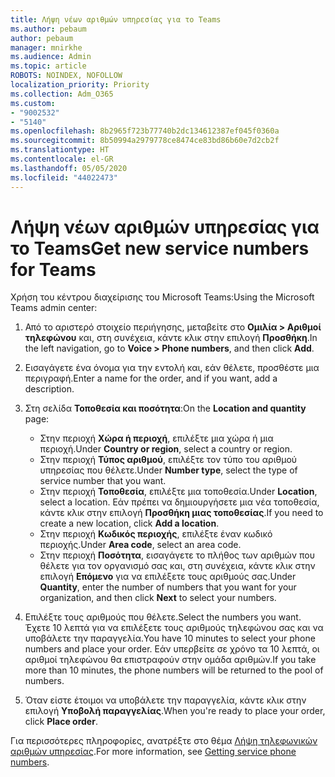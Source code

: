 ```yaml
---
title: Λήψη νέων αριθμών υπηρεσίας για το Teams
ms.author: pebaum
author: pebaum
manager: mnirkhe
ms.audience: Admin
ms.topic: article
ROBOTS: NOINDEX, NOFOLLOW
localization_priority: Priority
ms.collection: Adm_O365
ms.custom:
- "9002532"
- "5140"
ms.openlocfilehash: 8b2965f723b77740b2dc134612387ef045f0360a
ms.sourcegitcommit: 8b50994a2979778ce8474ce83bd86b60e7d2cb2f
ms.translationtype: HT
ms.contentlocale: el-GR
ms.lasthandoff: 05/05/2020
ms.locfileid: "44022473"
---
```

# <a name="get-new-service-numbers-for-teams"></a><span data-ttu-id="debd7-102">Λήψη νέων αριθμών υπηρεσίας για το Teams</span><span class="sxs-lookup"><span data-stu-id="debd7-102">Get new service numbers for Teams</span></span>

<span data-ttu-id="debd7-103">Χρήση του κέντρου διαχείρισης του Microsoft Teams:</span><span class="sxs-lookup"><span data-stu-id="debd7-103">Using the Microsoft Teams admin center:</span></span>

1. <span data-ttu-id="debd7-104">Από το αριστερό στοιχείο περιήγησης, μεταβείτε στο **Ομιλία > Αριθμοί τηλεφώνου** και, στη συνέχεια, κάντε κλικ στην επιλογή **Προσθήκη**.</span><span class="sxs-lookup"><span data-stu-id="debd7-104">In the left navigation, go to **Voice > Phone numbers**, and then click **Add**.</span></span>
2. <span data-ttu-id="debd7-105">Εισαγάγετε ένα όνομα για την εντολή και, εάν θέλετε, προσθέστε μια περιγραφή.</span><span class="sxs-lookup"><span data-stu-id="debd7-105">Enter a name for the order, and if you want, add a description.</span></span>
3. <span data-ttu-id="debd7-106">Στη σελίδα **Τοποθεσία και ποσότητα**:</span><span class="sxs-lookup"><span data-stu-id="debd7-106">On the **Location and quantity** page:</span></span>

    - <span data-ttu-id="debd7-107">Στην περιοχή **Χώρα ή περιοχή**, επιλέξτε μια χώρα ή μια περιοχή.</span><span class="sxs-lookup"><span data-stu-id="debd7-107">Under **Country or region**, select a country or region.</span></span>
    - <span data-ttu-id="debd7-108">Στην περιοχή **Τύπος αριθμού**, επιλέξτε τον τύπο του αριθμού υπηρεσίας που θέλετε.</span><span class="sxs-lookup"><span data-stu-id="debd7-108">Under **Number type**, select the type of service number that you want.</span></span>
    - <span data-ttu-id="debd7-109">Στην περιοχή **Τοποθεσία**, επιλέξτε μια τοποθεσία.</span><span class="sxs-lookup"><span data-stu-id="debd7-109">Under **Location**, select a location.</span></span> <span data-ttu-id="debd7-110">Εάν πρέπει να δημιουργήσετε μια νέα τοποθεσία, κάντε κλικ στην επιλογή **Προσθήκη μιας τοποθεσίας**.</span><span class="sxs-lookup"><span data-stu-id="debd7-110">If you need to create a new location, click **Add a location**.</span></span>
    - <span data-ttu-id="debd7-111">Στην περιοχή **Κωδικός περιοχής**, επιλέξτε έναν κωδικό περιοχής.</span><span class="sxs-lookup"><span data-stu-id="debd7-111">Under **Area code**, select an area code.</span></span>
    - <span data-ttu-id="debd7-112">Στην περιοχή **Ποσότητα**, εισαγάγετε το πλήθος των αριθμών που θέλετε για τον οργανισμό σας και, στη συνέχεια, κάντε κλικ στην επιλογή **Επόμενο** για να επιλέξετε τους αριθμούς σας.</span><span class="sxs-lookup"><span data-stu-id="debd7-112">Under **Quantity**, enter the number of numbers that you want for your organization, and then click **Next** to select your numbers.</span></span>
    
4. <span data-ttu-id="debd7-113">Επιλέξτε τους αριθμούς που θέλετε.</span><span class="sxs-lookup"><span data-stu-id="debd7-113">Select the numbers you want.</span></span> <span data-ttu-id="debd7-114">Έχετε 10 λεπτά για να επιλέξετε τους αριθμούς τηλεφώνου σας και να υποβάλετε την παραγγελία.</span><span class="sxs-lookup"><span data-stu-id="debd7-114">You have 10 minutes to select your phone numbers and place your order.</span></span> <span data-ttu-id="debd7-115">Εάν υπερβείτε σε χρόνο τα 10 λεπτά, οι αριθμοί τηλεφώνου θα επιστραφούν στην ομάδα αριθμών.</span><span class="sxs-lookup"><span data-stu-id="debd7-115">If you take more than 10 minutes, the phone numbers will be returned to the pool of numbers.</span></span>
5. <span data-ttu-id="debd7-116">Όταν είστε έτοιμοι να υποβάλετε την παραγγελία, κάντε κλικ στην επιλογή **Υποβολή παραγγελίας**.</span><span class="sxs-lookup"><span data-stu-id="debd7-116">When you're ready to place your order, click **Place order**.</span></span>

<span data-ttu-id="debd7-117">Για περισσότερες πληροφορίες, ανατρέξτε στο θέμα [Λήψη τηλεφωνικών αριθμών υπηρεσίας](https://docs.microsoft.com/microsoftteams/getting-service-phone-numbers).</span><span class="sxs-lookup"><span data-stu-id="debd7-117">For more information, see [Getting service phone numbers](https://docs.microsoft.com/microsoftteams/getting-service-phone-numbers).</span></span>
